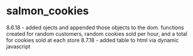 # salmon_cookies
8.6.18 - added ojects and appended those objects to the dom. functions created for random customers, random cookies sold per hour, and a total for cookies sold at each store
8.7.18 - added table to html via dynamic javascript